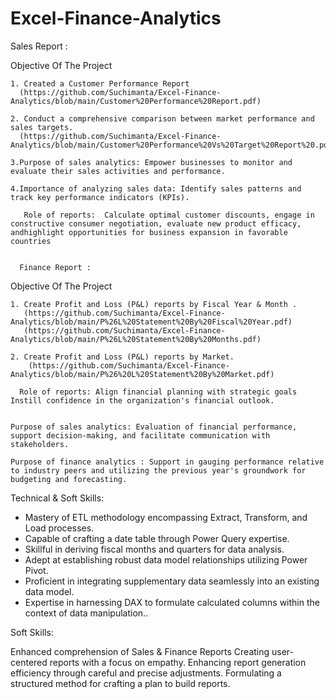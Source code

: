 # Excel-Finance-Analytics

Sales Report :


 Objective Of The Project

    1. Created a Customer Performance Report 
      (https://github.com/Suchimanta/Excel-Finance-Analytics/blob/main/Customer%20Performance%20Report.pdf)

    2. Conduct a comprehensive comparison between market performance and sales targets.
      (https://github.com/Suchimanta/Excel-Finance-Analytics/blob/main/Customer%20Performance%20Vs%20Target%20Report%20.pdf)

    3.Purpose of sales analytics: Empower businesses to monitor and evaluate their sales activities and performance.

    4.Importance of analyzing sales data: Identify sales patterns and track key performance indicators (KPIs).

       Role of reports:  Calculate optimal customer discounts, engage in constructive consumer negotiation, evaluate new product efficacy, andhighlight opportunities for business expansion in favorable countries


      Finance Report :

 Objective Of The Project

    1. Create Profit and Loss (P&L) reports by Fiscal Year & Month .
       (https://github.com/Suchimanta/Excel-Finance-Analytics/blob/main/P%26L%20Statement%20By%20Fiscal%20Year.pdf)
       (https://github.com/Suchimanta/Excel-Finance-Analytics/blob/main/P%26L%20Statement%20By%20Months.pdf)

    2. Create Profit and Loss (P&L) reports by Market. 
        (https://github.com/Suchimanta/Excel-Finance-Analytics/blob/main/P%26%20L%20Statement%20By%20Market.pdf)

      Role of reports: Align financial planning with strategic goals Instill confidence in the organization's financial outlook.


    Purpose of sales analytics: Evaluation of financial performance, support decision-making, and facilitate communication with stakeholders.

    Purpose of finance analytics : Support in gauging performance relative to industry peers and utilizing the previous year's groundwork for budgeting and forecasting.



 Technical & Soft Skills:
 - Mastery of ETL methodology encompassing Extract, Transform, and Load processes.
- Capable of crafting a date table through Power Query expertise.
- Skillful in deriving fiscal months and quarters for data analysis.
- Adept at establishing robust data model relationships utilizing Power Pivot.
- Proficient in integrating supplementary data seamlessly into an existing data model.
- Expertise in harnessing DAX to formulate calculated columns within the context of data manipulation..

 Soft Skills:

 Enhanced comprehension of Sales & Finance Reports
 Creating user-centered reports with a focus on empathy.
 Enhancing report generation efficiency through careful and precise adjustments.
 Formulating a structured method for crafting a plan to build reports.
